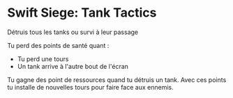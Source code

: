 # Swift Siege: Tank Tactics

Détruis tous les tanks ou survi à leur passage

Tu perd des points de santé quant :

- Tu perd une tours
- Un tank arrive à l'autre bout de l'écran

Tu gagne des point de ressources quand tu détruis un tank.
Avec ces points tu installe de nouvelles tours pour faire face aux ennemis.
